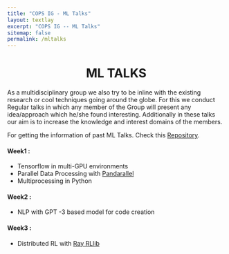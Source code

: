 ```yaml
---
title: "COPS IG - ML Talks"
layout: textlay
excerpt: "COPS IG -- ML Talks"
sitemap: false
permalink: /mltalks
---
```


<h1 align="center"> ML TALKS </h1>

As a multidisciplinary group we also try to be inline with the existing research or cool techniques going around the globe. For this we conduct Regular talks in which any member of the Group will present any idea/approach which he/she found interesting. Additionally in these talks our aim is to increase the knowledge and interest domains of the members.

For getting the information of past ML Talks. 
Check this [Repository](https://github.com/COPS-IITBHU/ML-talks).

#### Week1 :
  * Tensorflow in multi-GPU environments
 * Parallel Data Processing with [Pandarallel](https://github.com/nalepae/pandarallel)
* Multiprocessing in Python


#### Week2 :
  * NLP with GPT -3 based model for code creation


#### Week3 :
  * Distributed RL with [Ray RLlib](https://docs.ray.io/en/latest/rllib.html)
